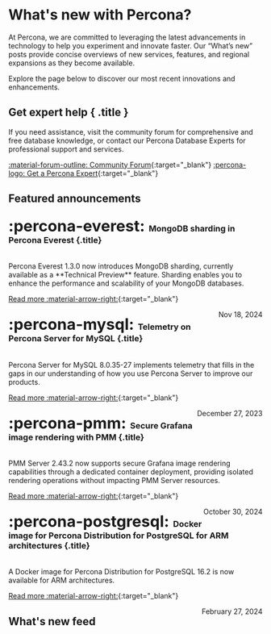 # What's new with Percona?

At Percona, we are committed to leveraging the latest advancements in technology to help you experiment and innovate faster. Our “What’s new” posts provide concise overviews of new services, features, and regional expansions as they become available.

Explore the page below to discover our most recent innovations and enhancements.

<div data-banner markdown>

## Get expert help { .title }

If you need assistance, visit the community forum for comprehensive and free database knowledge, or contact our Percona Database Experts for professional support and services.

<div class="actions" markdown>

[:material-forum-outline: Community Forum](https://forums.percona.com/){:target="_blank"} [:percona-logo: Get a Percona Expert](https://www.percona.com/about/contact){:target="_blank"}
</div></div>

## Featured announcements 

<div data-grid markdown>
<div data-banner="everest" markdown>

### <span style="font-size:1.875em;margin-right:0.125em">:percona-everest:</span> MongoDB sharding in Percona Everest {.title}
<br>
Percona Everest 1.3.0 now introduces MongoDB sharding, currently available as a **Technical Preview** feature. Sharding enables you to enhance the performance and scalability of your MongoDB databases.
<div class="actions" markdown>

[Read more :material-arrow-right:](../blog/posts/Percona%20Everest/sharding-in-percona-everest.md){:target="_blank"}

<span style="float: right;">Nov 18, 2024</span>

</div>
</div>
<div data-banner="mysql" markdown>

### <span style="font-size:1.875em;margin-right:0.125em">:percona-mysql:</span> Telemetry on Percona Server for MySQL {.title}
<br>
Percona Server for MySQL 8.0.35-27 implements telemetry that fills in the gaps in our understanding of how you use Percona Server to improve our products.

<div class="actions" markdown>

[Read more :material-arrow-right:](../blog/posts/MySQL/telemetry-on-percona-server-for-mysql.md){:target="_blank"}

<span style="float: right;">December 27, 2023</span>

</div>
</div>
<div data-banner="pmm" markdown>

### <span style="font-size:1.875em;margin-right:0.125em">:percona-pmm:</span> Secure Grafana image rendering with PMM {.title}
<br>
PMM Server 2.43.2 now supports secure Grafana image rendering capabilities through a dedicated container deployment, providing isolated rendering operations without impacting PMM Server resources.

<div class="actions" markdown>

[Read more :material-arrow-right:](../blog/posts/Percona%20Monitoring%20and%20Management/secure-grafana-image-rendering.md){:target="_blank"}

<span style="float: right;">October 30, 2024</span>

</div>
</div>
<div data-banner="postgresql" markdown>

### <span style="font-size:1.875em;margin-right:0.125em">:percona-postgresql:</span> Docker image for Percona Distribution for PostgreSQL for ARM architectures {.title}
<br>
A Docker image for Percona Distribution for PostgreSQL 16.2 is now available for ARM architectures. 

<div class="actions" markdown>

[Read more :material-arrow-right:](../blog/posts/PostgreSQL/arm-support.md){:target="_blank"}

<span style="float: right;">February 27, 2024</span>

</div>
</div>
</div>

## What's new feed

